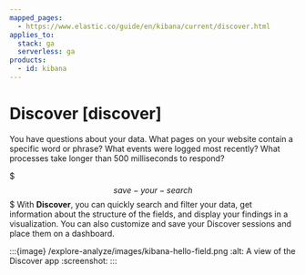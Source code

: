 ```yaml
---
mapped_pages:
  - https://www.elastic.co/guide/en/kibana/current/discover.html
applies_to:
  stack: ga
  serverless: ga
products:
  - id: kibana
---
```


# Discover [discover]

You have questions about your data. What pages on your website contain a specific word or phrase? What events were logged most recently? What processes take longer than 500 milliseconds to respond?

$$$save-your-search$$$
With **Discover**, you can quickly search and filter your data, get information about the structure of the fields, and display your findings in a visualization. You can also customize and save your Discover sessions and place them on a dashboard.

:::{image} /explore-analyze/images/kibana-hello-field.png
:alt: A view of the Discover app
:screenshot:
:::

